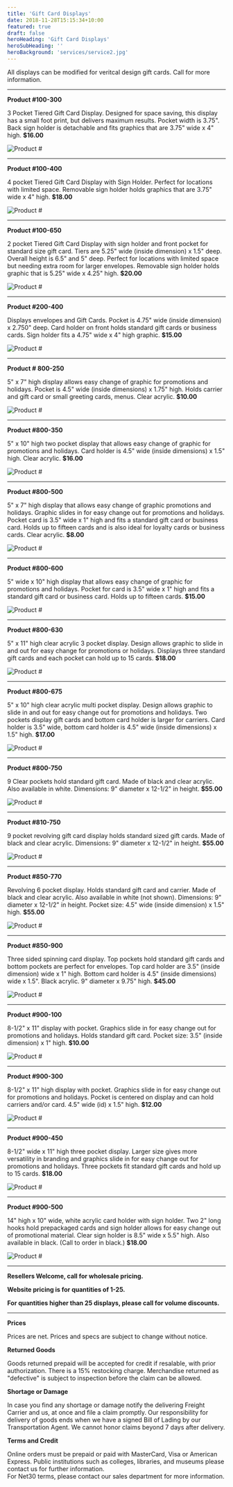 ```yaml
---
title: 'Gift Card Displays'
date: 2018-11-28T15:15:34+10:00
featured: true
draft: false
heroHeading: 'Gift Card Displays'
heroSubHeading: ''
heroBackground: 'services/service2.jpg'
---
```


All displays can be modified for veritcal design gift cards. Call for more information.

---

**Product #100-300**

3 Pocket Tiered Gift Card Display. Designed for space saving, this display has a small foot print, but delivers maximum results. Pocket width is 3.75". Back sign holder is detachable and fits graphics that are 3.75" wide x 4" high. **$16.00**

![Product #](image.jpg)

---

**Product #100-400**

4 pocket Tiered Gift Card Display with Sign Holder. Perfect for locations with limited space. Removable sign holder holds graphics that are 3.75" wide x 4" high. **$18.00**

![Product #](image.jpg)

---

**Product #100-650**

2 pocket Tiered Gift Card Display with sign holder and front pocket for standard size gift card. Tiers are 5.25" wide (inside dimension) x 1.5" deep. Overall height is 6.5" and 5" deep. Perfect for locations with limited space but needing extra room for larger envelopes. Removable sign holder holds graphic that is 5.25" wide
x 4.25" high. **$20.00**

![Product #](image.jpg)

---

**Product #200-400**

Displays envelopes and Gift Cards. Pocket is 4.75" wide (inside dimension) x 2.750" deep. Card holder on front holds standard gift cards or business cards. Sign holder fits a 4.75" wide x 4" high graphic. **$15.00**

![Product #](image.jpg)

---

**Product # 800-250**

5" x 7" high display allows easy change of graphic for promotions and holidays. Pocket is 4.5" wide (inside dimensions) x 1.75" high. Holds carrier and gift card or small greeting cards, menus. Clear acrylic. **$10.00**

![Product #](image.jpg)

---

**Product #800-350**

5" x 10" high two pocket display that allows easy change of
graphic for promotions and holidays. Card holder is 4.5" wide
(inside dimensions) x 1.5" high. Clear acrylic. **$16.00**

![Product #](image.jpg)

---

**Product #800-500**

5" x 7" high display that allows easy change of graphic promotions and holidays. Graphic slides in for easy change out for promotions and holidays. Pocket card is 3.5" wide x 1" high and fits a standard gift card or business card. Holds up to fifteen cards and is also
ideal for loyalty cards or business cards. Clear acrylic. **$8.00**

![Product #](image.jpg)

---

**Product #800-600**

5" wide x 10" high display that allows easy change of graphic for promotions and holidays. Pocket for card is 3.5" wide x 1" high and fits a standard gift card or business card. Holds up to fifteen cards. **$15.00**

![Product #](image.jpg)

---

**Product #800-630**

5" x 11" high clear acrylic 3 pocket display. Design allows graphic
to slide in and out for easy change for promotions or holidays. Displays three standard gift cards and each pocket can hold up
to 15 cards. **$18.00**

![Product #](image.jpg)

---

**Product #800-675**

5" x 10" high clear acrylic multi pocket display. Design allows graphic to slide in and out for easy change out for promotions and holidays. Two pockets display gift cards and bottom card holder is larger for carriers. Card holder is 3.5" wide, bottom card holder is 4.5" wide (inside dimensions) x 1.5" high. **$17.00**

![Product #](image.jpg)

---

**Product #800-750**

9 Clear pockets hold standard gift card. Made of black and clear acrylic. Also available in white. Dimensions: 9" diameter x 12-1/2" in height. **$55.00**

![Product #](image.jpg)

---

**Product #810-750**

9 pocket revolving gift card display holds standard sized gift cards. Made of black and clear acrylic. Dimensions: 9" diameter x 12-1/2" in height. **$55.00**

![Product #](image.jpg)

---

**Product #850-770**

Revolving 6 pocket display. Holds standard gift card and carrier. Made of black and clear acrylic. Also available in white (not
shown). Dimensions: 9" diameter x 12-1/2" in height. Pocket
size: 4.5" wide (inside dimension) x 1.5" high. **$55.00**

![Product #](image.jpg)

---

**Product #850-900**

Three sided spinning card display. Top pockets hold standard gift cards and bottom pockets are perfect for envelopes. Top card
holder are 3.5" (inside dimension) wide x 1" high. Bottom card holder is 4.5" (inside dimensions) wide x 1.5". Black acrylic. 9" diameter x 9.75" high. **$45.00**

![Product #](image.jpg)

---

**Product #900-100**

8-1/2" x 11" display with pocket. Graphics slide in for easy change out for promotions and holidays. Holds standard gift card. Pocket size: 3.5" (inside dimension) x 1" high. **$10.00**

![Product #](image.jpg)

---

**Product #900-300**

8-1/2" x 11" high display with pocket. Graphics slide in for easy change out for promotions and holidays. Pocket is centered on display and can hold carriers and/or card. 4.5" wide (id) x 1.5" high. **$12.00**

![Product #](image.jpg)

---

**Product #900-450**

8-1/2" wide x 11" high three pocket display. Larger size gives more versatility in branding and graphics slide in for easy change out for promotions and holidays. Three pockets fit standard gift cards and hold up to 15 cards. **$18.00**

![Product #](image.jpg)

---

**Product #900-500**

14" high x 10" wide, white acrylic card holder with sign holder. Two 2" long hooks hold prepackaged cards and sign holder allows for easy change out of promotional material. Clear sign holder is 8.5" wide x 5.5" high. Also available in black. (Call to order in black.) **$18.00**

![Product #](image.jpg)

---

**Resellers Welcome, call for wholesale pricing.**

**Website pricing is for quantities of 1-25.**

**For quantities higher than 25 displays, please call for volume discounts.**

---

**Prices**

Prices are net. Prices and specs are subject to change without notice.

**Returned Goods**

Goods returned prepaid will be accepted for credit if resalable, with prior authorization. There is a 15% restocking charge. Merchandise returned as "defective" is subject to inspection before the claim can be allowed.

**Shortage or Damage** 

In case you find any shortage or damage notify the delivering Freight Carrier and us, at once and file a claim promptly. Our responsibility for delivery of goods ends when we have a signed Bill of Lading by our Transportation Agent. We cannot honor claims beyond 7 days after delivery.

**Terms and Credit**

Online orders must be prepaid or paid with MasterCard, Visa or American Express. 
Public institutions such as colleges, libraries, and museums please contact us for further information.  
For Net30 terms, please contact our sales department for more information.
